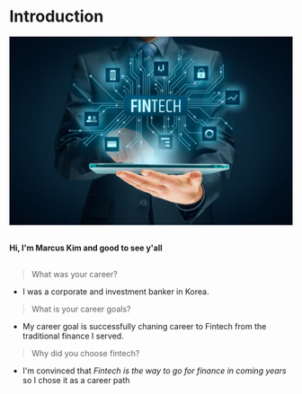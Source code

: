 # Introduction #
![Fintech](https://github.com/coolwonny/demo/blob/master/fintech.jpg)
##
**Hi, I'm Marcus Kim and good to see y'all**
##
###
>What was your career?

  - I was a corporate and investment banker in Korea.
   
>What is your career goals?

  - My career goal is successfully chaning career to Fintech from the traditional finance I served.

>Why did you choose fintech?

  - I'm convinced that *Fintech is the way to go for finance in coming years* so I chose it as a career path 

###
